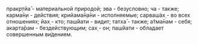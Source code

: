 пракр̣тйа̄ - материальной природой; эва - безусловно; ча - также; карма̄н̣и - действия; крийама̄н̣а̄ни - исполняемые; сарваш́ах̣ - во всех отношениях; йах̣ - кто; паш́йати - видит; татха̄ - также; а̄тма̄нам - себя; акарта̄рам - бездействующим; сах̣ - он; паш́йати - обладает совершенным ви́дением.